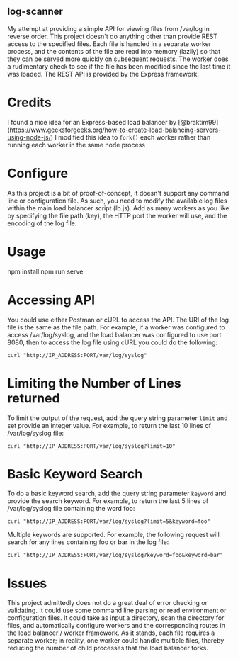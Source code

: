 ## log-scanner
My attempt at providing a simple API for viewing files from /var/log in reverse order.  This project doesn't
do anything other than provide REST access to the specified files.  Each file is handled in a separate worker
process, and the contents of the file are read into memory (lazily) so that they can be served more quickly
on subsequent requests.  The worker does a rudimentary check to see if the file has been modified since the
last time it was loaded.  The REST API is provided by the Express framework.

# Credits
I found a nice idea for an Express-based load balancer by [@braktim99] 
(https://www.geeksforgeeks.org/how-to-create-load-balancing-servers-using-node-js/)
I modified this idea to `fork()` each worker rather than running each worker in the same node process

# Configure
As this project is a bit of proof-of-concept, it doesn't support any command line or configuration file.
As such, you need to modify the available log files within the main load balancer script (lb.js).  Add as 
many workers as you like by specifying the file path (key), the HTTP port the worker will use, and the encoding
of the log file.

# Usage
npm install
npm run serve

# Accessing API
You could use either Postman or cURL to access the API.
The URI of the log file is the same as the file path.  For example, if a worker was configured to access
/var/log/syslog, and the load balancer was configured to use port 8080, then to access the log file using
cURL you could do the following:
```
curl "http://IP_ADDRESS:PORT/var/log/syslog"
```

# Limiting the Number of Lines returned
To limit the output of the request, add the query string parameter `limit` and set provide an integer
value.  For example, to return the last 10 lines of /var/log/syslog file:
```
curl "http://IP_ADDRESS:PORT/var/log/syslog?limit=10"
```

# Basic Keyword Search
To do a basic keyword search, add the query string parameter `keyword` and provide the search keyword.  For
example, to return the last 5 lines of /var/log/syslog file containing the word foo:
```
curl "http://IP_ADDRESS:PORT/var/log/syslog?limit=5&keyword=foo"
```
Multiple keywords are supported.  For example, the following request will search for any lines containing foo
or bar in the log file:
```
curl "http://IP_ADDRESS:PORT/var/log/syslog?keyword=foo&keyword=bar"
```

# Issues
This project admittedly does not do a great deal of error checking or validating.  It could use some
command line parsing or read environment or configuration files.  It could take as input a directory, scan the
directory for files, and automatically configure workers and the corresponding routes in the load balancer / worker
framework.  As it stands, each file requires a separate worker; in reality, one worker could handle multiple files,
thereby reducing the number of child processes that the load balancer forks.
